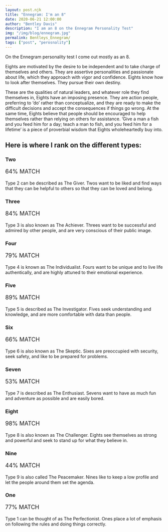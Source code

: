```yaml
---
layout: post.njk
title: "Ennegram: I'm an 8"
date: 2020-06-21 12:00:00
author: "Bentley Davis"
description: "I am an 8 on the Ennegram Personality Test"
img: "/img/blog/ennegram.jpg"
permalink: Bentleys_Ennegram/
tags: ["post", "perosnality"]
---
```

<p>On the Ennegram personality test I come out mostly as an 8.</p>
<p>Eights are motivated by the desire to be independent and to take charge of themselves and others. They are assertive personalities and passionate about life, which they approach with vigor and confidence. Eights know how to look after themselves. They pursue their own destiny.</p>
<p>These are the qualities of natural leaders, and whatever role they find themselves in, Eights have an imposing presence. They are action people, preferring to ‘do’ rather than conceptualize, and they are ready to make the difficult decisions and accept the consequences if things go wrong. At the same time, Eights believe that people should be encouraged to help themselves rather than relying on others for assistance. ‘Give a man a fish and you feed him for a day; teach a man to fish, and you feed him for a lifetime’ is a piece of proverbial wisdom that Eights wholeheartedly buy into.</p>
<div class="test-result-type-text test-result-category-types_detail_teaser_text test-result-dimension-teaser_type_scores"><h2>Here is where I rank on the different types:</h2>
<div class="row">
<div class="col-md-4">
<h3>Two</h3>
<p style="text-transform: uppercase; font-size: 18px;"> 64% Match</p>
<p>Type 2 can be described as The Giver. Twos want to be liked and find ways that they can be helpful to others so that they can be loved and belong. </p>
</div>
<div class="col-md-4">
<h3>Three</h3>
<p style="text-transform: uppercase; font-size: 18px;"> 84% Match</p>
<p>Type 3 is also known as The Achiever. Threes want to be successful and admired by other people, and are very conscious of their public image. </p>
</div>
<div class="col-md-4">
<h3>Four</h3>
<p style="text-transform: uppercase; font-size: 18px;"> 79% Match</p>
<p>Type 4 is known as The Individualist. Fours want to be unique and to live life authentically, and are highly attuned to their emotional experience. </p>
</div>
</div>
<div class="row">
<div class="col-md-4">
<h3>Five</h3>
<p style="text-transform: uppercase; font-size: 18px;"> 89% Match</p>
<p>Type 5 is described as The Investigator. Fives seek understanding and knowledge, and are more comfortable with data than people.</p>
</div>
<div class="col-md-4">
<h3>Six</h3>
<p style="text-transform: uppercase; font-size: 18px;"> 66% Match</p>
<p>Type 6 is also known as The Skeptic. Sixes are preoccupied with security, seek safety, and like to be prepared for problems. </p>
</div>
<div class="col-md-4">
<h3>Seven</h3>
<p style="text-transform: uppercase; font-size: 18px;"> 53% Match</p>
<p>Type 7 is described as The Enthusiast. Sevens want to have as much fun and adventure as possible and are easily bored. </p>
</div>
</div>
<div class="row">
<div class="col-md-4">
<h3>Eight</h3>
<p style="text-transform: uppercase; font-size: 18px;"> 98% Match</p>
<p>Type 8 is also known as The Challenger. Eights see themselves as strong and powerful and seek to stand up for what they believe in. </p>
</div>
<div class="col-md-4">
<h3>Nine</h3>
<p style="text-transform: uppercase; font-size: 18px;"> 44% Match</p>
<p>Type 9 is also called The Peacemaker. Nines like to keep a low profile and let the people around them set the agenda. </p>
</div>
<div class="col-md-4">
<h3>One</h3>
<p style="text-transform: uppercase; font-size: 18px;"> 77% Match</p>
<p>Type 1 can be thought of as The Perfectionist. Ones place a lot of emphasis on following the rules and doing things correctly. </p>
</div>
</div>
</div>
